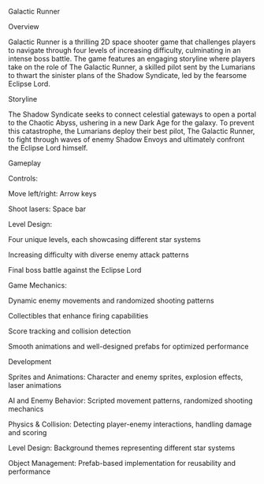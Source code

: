 Galactic Runner

Overview

Galactic Runner is a thrilling 2D space shooter game that challenges players to navigate through four levels of increasing difficulty, culminating in an intense boss battle. The game features an engaging storyline where players take on the role of The Galactic Runner, a skilled pilot sent by the Lumarians to thwart the sinister plans of the Shadow Syndicate, led by the fearsome Eclipse Lord.

Storyline

The Shadow Syndicate seeks to connect celestial gateways to open a portal to the Chaotic Abyss, ushering in a new Dark Age for the galaxy. To prevent this catastrophe, the Lumarians deploy their best pilot, The Galactic Runner, to fight through waves of enemy Shadow Envoys and ultimately confront the Eclipse Lord himself.

Gameplay

Controls:

Move left/right: Arrow keys

Shoot lasers: Space bar

Level Design:

Four unique levels, each showcasing different star systems

Increasing difficulty with diverse enemy attack patterns

Final boss battle against the Eclipse Lord

Game Mechanics:

Dynamic enemy movements and randomized shooting patterns

Collectibles that enhance firing capabilities

Score tracking and collision detection

Smooth animations and well-designed prefabs for optimized performance

Development

Sprites and Animations: Character and enemy sprites, explosion effects, laser animations

AI and Enemy Behavior: Scripted movement patterns, randomized shooting mechanics

Physics & Collision: Detecting player-enemy interactions, handling damage and scoring

Level Design: Background themes representing different star systems

Object Management: Prefab-based implementation for reusability and performance
